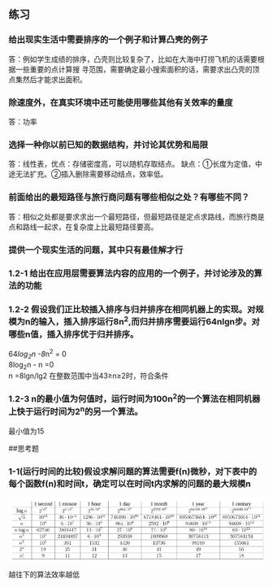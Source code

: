 ## 练习

### 给出现实生活中需要排序的一个例子和计算凸壳的例子

答：例如学生成绩的排序，凸壳则比较复杂了，比如在大海中打捞飞机的话需要根据一些重要的点计算搜 寻范围，需要确定最小搜索面积的话，需要求出凸壳的顶点集然后才能求出面积。

### 除速度外，在真实环境中还可能使用哪些其他有关效率的量度

答：功率

### 选择一种你以前已知的数据结构，并讨论其优势和局限

答：线性表，优点：存储密度高，可以随机存取结点。
缺点：①长度为定值，中途无法扩充。②插入删除需要移动结点，效率低。

### 前面给出的最短路径与旅行商问题有哪些相似之处？有哪些不同？

答：相似之处都是要求求出一个最短路径，但最短路径是定点求路线，而旅行商是点和路线一起求，在复杂度上比最短路径要高。

### 提供一个现实生活的问题，其中只有最佳解才行

### 1.2-1 给出在应用层需要算法内容的应用的一个例子，并讨论涉及的算法的功能

### 1.2-2 假设我们正比较插入排序与归并排序在相同机器上的实现。对规模为n的输入，插入排序运行8n<sup>2</sup>,而归并排序需要运行64nlgn步。对哪些n值，插入排序优于归并排序。

64*log<sub>2</sub>n -8*n<sup>2</sup> = 0 <br>
8log<sub>2</sub>n - n =0 <br>
n =8lgn/lg2
在整数范围中当43≥n≥2时，符合条件

### 1.2-3 n的最小值为何值时，运行时间为100n<sup>2</sup>的一个算法在相同机器上快于运行时间为2<sup>n</sup>的另一个算法。

最小值为15

##思考题

### 1-1(运行时间的比较)假设求解问题的算法需要f(n)微秒，对下表中的每个函数f(n)和时间t，确定可以在时间t内求解的问题的最大规模n

![](1-1.png)

越往下的算法效率越低